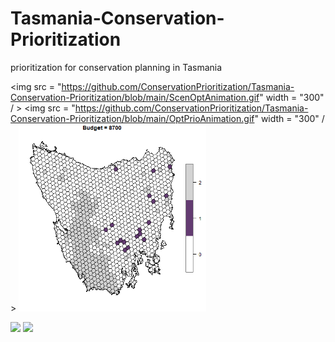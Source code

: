 # Tasmania-Conservation-Prioritization
prioritization for conservation planning in Tasmania

<img src = "https://github.com/ConservationPrioritization/Tasmania-Conservation-Prioritization/blob/main/ScenOptAnimation.gif"  width = "300" / > <img src = "https://github.com/ConservationPrioritization/Tasmania-Conservation-Prioritization/blob/main/OptPrioAnimation.gif" width = "300" / >
 <img src = "https://github.com/ConservationPrioritization/Tasmania-Conservation-Prioritization/blob/main/HeuPrioAnimation.gif" width = "300" />

<img src = "https://gyazo.com/eb5c5741b6a9a16c692170a41a49c858.png" width = "100" /> <img src = "https://gyazo.com/eb5c5741b6a9a16c692170a41a49c858.png" width = "100" />
